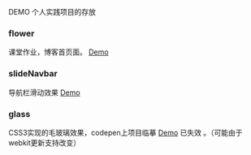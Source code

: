 DEMO
个人实践项目的存放

### flower
课堂作业，博客首页面。
[Demo](http://d12mnit.github.io/Cherming/flower/index.html)

### slideNavbar
导航栏滑动效果
[Demo](http://d12mnit.github.io/Cherming/%E5%AF%BC%E8%88%AA%E6%A0%8F%E6%95%88%E6%9E%9C/index.html)

### glass 
CSS3实现的毛玻璃效果，codepen上项目临摹
[Demo](http://d12mnit.github.io/Cherming/glass/index.html)
已失效 。（可能由于webkit更新支持改变）
